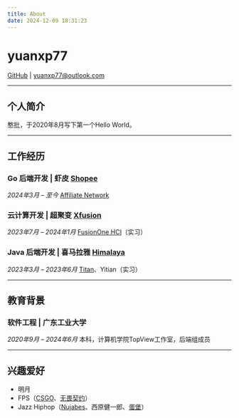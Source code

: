 ```yaml
---
title: About
date: 2024-12-09 18:31:23
---
```


# yuanxp77

[GitHub](https://github.com/yuanxp77) | yuanxp77@outlook.com

---

## 个人简介

憨批，于2020年8月写下第一个Hello World。

---

## 工作经历

### Go 后端开发 | 虾皮 [Shopee](https://shopee.cn/about)
*2024年3月 – 至今*
[Affiliate Network](https://help.shopee.sg/portal/10/article/123798-What-is-Shopee-Ambassador-Programme)

### 云计算开发 | 超聚变 [Xfusion](https://www.xfusion.com/cn/about)
*2023年7月 – 2024年1月*
[FusionOne HCI](https://www.xfusion.com/cn/product/hyperconverged-solutions/hci)（实习）

### Java 后端开发 | 喜马拉雅 [Himalaya](https://www.ximalaya.com/more/aboutus/)
*2023年3月 – 2023年6月*
[Titan](https://www.aliyun.com/product/yunxiao)、Yitian（实习）

---

## 教育背景

### 软件工程 | 广东工业大学
*2020年9月 – 2024年6月*
本科，计算机学院TopView工作室，后端组成员

---

## 兴趣爱好

- 明月
- FPS（[CSGO](https://zh.wikipedia.org/wiki/反恐精英：全球攻势)、[无畏契约](https://zh.wikipedia.org/wiki/无畏契约)）
- Jazz Hiphop（[Nujabes](https://zh.wikipedia.org/wiki/Nujabes)、西原健一郎、[蛋堡](https://zh.wikipedia.org/wiki/蛋堡_(音樂人))）
